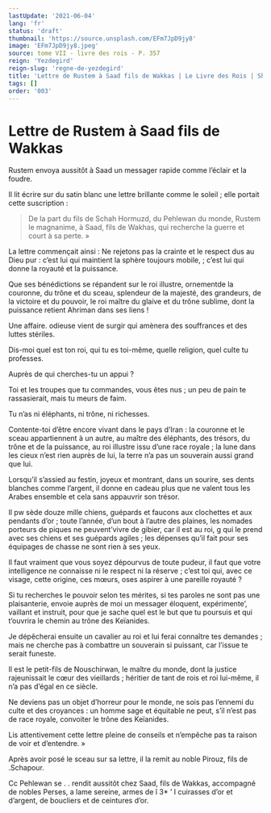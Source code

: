 ```yaml
---
lastUpdate: '2021-06-04'
lang: 'fr'
status: 'draft'
thumbnail: 'https://source.unsplash.com/EFm7JpD9jy8'
image: 'EFm7JpD9jy8.jpeg'
source: tome VII - livre des rois - P. 357
reign: 'Yezdegird'
reign-slug: 'regne-de-yezdegird'
title: 'Lettre de Rustem à Saad fils de Wakkas | Le Livre des Rois | Shâhnâmeh'
tags: []
order: '003'
---
```


<!-- LTeX: language=fr -->

# Lettre de Rustem à Saad fils de Wakkas

Rustem envoya aussitôt à Saad un messager rapide comme l’éclair et la foudre.

Il lit écrire sur du satin blanc une lettre brillante comme le soleil ; elle portait cette suscription :

> De la part du fils de Schah Hormuzd, du Pehlewan du monde, Rustem le magnanime, à Saad, fils de Wakhas, qui recherche la guerre et court à sa perte. »

La lettre commençait ainsi : Ne rejetons pas la crainte et le respect dus au Dieu pur : c’est lui qui maintient la sphère toujours mobile, ; c’est lui qui donne la royauté et la puissance.

Que ses bénédictions se répandent sur le roi illustre, ornementde la couronne, du trône et du sceau, splendeur de la majesté, des grandeurs, de la victoire et du pouvoir, le roi maître du glaive et du trône sublime, dont la puissance retient Ahriman dans ses liens !

Une affaire. odieuse vient de surgir qui amènera des souffrances et des luttes stériles.

Dis-moi quel est ton roi, qui tu es toi-même, quelle religion, quel culte tu professes.

Auprès de qui cherches-tu un appui ?

Toi et les troupes que tu commandes, vous êtes nus ; un peu de pain te rassasierait, mais tu meurs de faim.

Tu n’as ni éléphants, ni trône, ni richesses.

Contente-toi d’être encore vivant dans le pays d’Iran : la couronne et le sceau appartiennent à un autre, au maître des éléphants, des trésors, du trône et de la puissance, au roi illustre issu d’une race royale ; la lune dans les cieux n’est rien auprès de lui, la terre n’a pas un souverain aussi grand que lui.

Lorsqu’il s’assied au festin, joyeux et montrant, dans un sourire, ses dents blanches comme l’argent, il donne en cadeau plus que ne valent tous les Arabes ensemble et cela sans appauvrir son trésor.

Il pw sède douze mille chiens, guépards et faucons aux clochettes et aux pendants d’or ; toute l’année, d’un bout à l’autre des plaines, les nomades porteurs de piques ne peuvent’vivre de gibier, car il est au roi, g qui le prend avec ses chiens et ses guépards agiles ; les dépenses qu’il fait pour ses équipages de chasse ne sont rien à ses yeux.

Il faut vraiment que vous soyez dépourvus de toute pudeur, il faut que votre intelligence ne connaisse ni le respect ni la réserve ; c’est toi qui, avec ce visage, cette origine, ces mœurs, oses aspirer à une pareille royauté ?

Si tu recherches le pouvoir selon tes mérites, si tes paroles ne sont pas une plaisanterie, envoie auprès de moi un messager éloquent, expérimente’, vaillant et instruit, pour que je sache quel est le but que tu poursuis et qui t’ouvrira le chemin au trône des Keïanides.

Je dépêcherai ensuite un cavalier au roi et lui ferai connaître tes demandes ; mais ne cherche pas à combattre un souverain si puissant, car l’issue te serait funeste.

Il est le petit-fils de Nouschirwan, le maître du monde, dont la justice rajeunissait le cœur des vieillards ; héritier de tant de rois et roi lui-même, il n’a pas d’égal en ce siècle.

Ne deviens pas un objet d’horreur pour le monde, ne sois pas l’ennemi du culte et des croyances : un homme sage et équitable ne peut, s’il n’est pas de race royale, convoiter le trône des Keïanides.

Lis attentivement cette lettre pleine de conseils et n’empêche pas ta raison de voir et d’entendre. »

Après avoir posé le sceau sur sa lettre, il la remit au noble Pirouz, fils de .Schapour.

Cc Pehlewan se . .
rendit aussitôt chez Saad, fils de Wakkas, accompagné de nobles Perses, a lame sereine, armes de
î 3\* ’ I cuirasses d’or et d’argent, de boucliers et de ceintures d’or.
